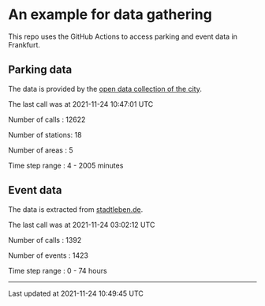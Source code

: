 # An example for data gathering

This repo uses the GitHub Actions to access parking and event data in Frankfurt.

## Parking data
The data is provided by the [open data collection of the city](https://www.offenedaten.frankfurt.de/).

The last call was at 2021-11-24 10:47:01 UTC

Number of calls   : 12622

Number of stations:    18

Number of areas   :     5

Time step range   :     4 -  2005 minutes


## Event data
The data is extracted from [stadtleben.de](https://stadtleben.de/frankfurt/).

The last call was at 2021-11-24 03:02:12 UTC

Number of calls   : 1392

Number of events  : 1423

Time step range   :    0 -   74 hours


----

Last updated at 2021-11-24 10:49:45 UTC
